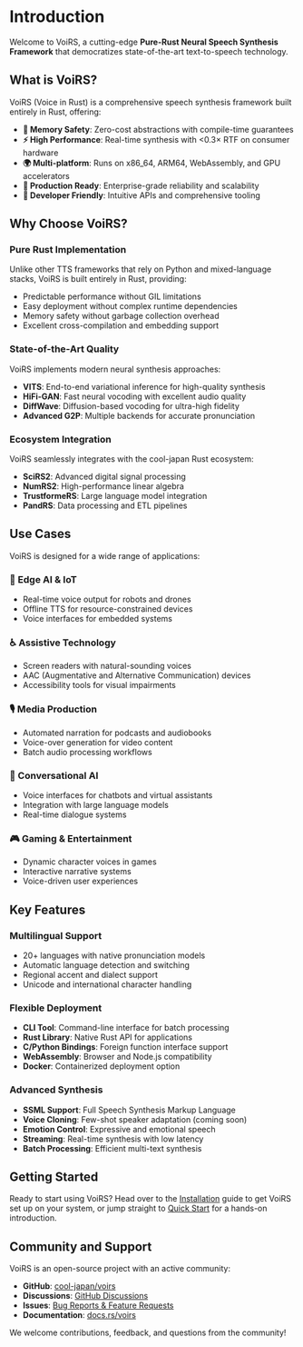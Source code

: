 # Introduction

Welcome to VoiRS, a cutting-edge **Pure-Rust Neural Speech Synthesis Framework** that democratizes state-of-the-art text-to-speech technology.

## What is VoiRS?

VoiRS (Voice in Rust) is a comprehensive speech synthesis framework built entirely in Rust, offering:

- **🦀 Memory Safety**: Zero-cost abstractions with compile-time guarantees
- **⚡ High Performance**: Real-time synthesis with <0.3× RTF on consumer hardware  
- **🌍 Multi-platform**: Runs on x86_64, ARM64, WebAssembly, and GPU accelerators
- **🎯 Production Ready**: Enterprise-grade reliability and scalability
- **🔧 Developer Friendly**: Intuitive APIs and comprehensive tooling

## Why Choose VoiRS?

### Pure Rust Implementation
Unlike other TTS frameworks that rely on Python and mixed-language stacks, VoiRS is built entirely in Rust, providing:
- Predictable performance without GIL limitations
- Easy deployment without complex runtime dependencies
- Memory safety without garbage collection overhead
- Excellent cross-compilation and embedding support

### State-of-the-Art Quality
VoiRS implements modern neural synthesis approaches:
- **VITS**: End-to-end variational inference for high-quality synthesis
- **HiFi-GAN**: Fast neural vocoding with excellent audio quality
- **DiffWave**: Diffusion-based vocoding for ultra-high fidelity
- **Advanced G2P**: Multiple backends for accurate pronunciation

### Ecosystem Integration
VoiRS seamlessly integrates with the cool-japan Rust ecosystem:
- **SciRS2**: Advanced digital signal processing
- **NumRS2**: High-performance linear algebra
- **TrustformeRS**: Large language model integration
- **PandRS**: Data processing and ETL pipelines

## Use Cases

VoiRS is designed for a wide range of applications:

### 🤖 Edge AI & IoT
- Real-time voice output for robots and drones
- Offline TTS for resource-constrained devices
- Voice interfaces for embedded systems

### ♿ Assistive Technology
- Screen readers with natural-sounding voices
- AAC (Augmentative and Alternative Communication) devices
- Accessibility tools for visual impairments

### 🎙️ Media Production
- Automated narration for podcasts and audiobooks
- Voice-over generation for video content
- Batch audio processing workflows

### 💬 Conversational AI
- Voice interfaces for chatbots and virtual assistants
- Integration with large language models
- Real-time dialogue systems

### 🎮 Gaming & Entertainment
- Dynamic character voices in games
- Interactive narrative systems
- Voice-driven user experiences

## Key Features

### Multilingual Support
- 20+ languages with native pronunciation models
- Automatic language detection and switching
- Regional accent and dialect support
- Unicode and international character handling

### Flexible Deployment
- **CLI Tool**: Command-line interface for batch processing
- **Rust Library**: Native Rust API for applications
- **C/Python Bindings**: Foreign function interface support
- **WebAssembly**: Browser and Node.js compatibility
- **Docker**: Containerized deployment option

### Advanced Synthesis
- **SSML Support**: Full Speech Synthesis Markup Language
- **Voice Cloning**: Few-shot speaker adaptation (coming soon)
- **Emotion Control**: Expressive and emotional speech
- **Streaming**: Real-time synthesis with low latency
- **Batch Processing**: Efficient multi-text synthesis

## Getting Started

Ready to start using VoiRS? Head over to the [Installation](./installation.md) guide to get VoiRS set up on your system, or jump straight to [Quick Start](./quick-start.md) for a hands-on introduction.

## Community and Support

VoiRS is an open-source project with an active community:

- **GitHub**: [cool-japan/voirs](https://github.com/cool-japan/voirs)
- **Discussions**: [GitHub Discussions](https://github.com/cool-japan/voirs/discussions)
- **Issues**: [Bug Reports & Feature Requests](https://github.com/cool-japan/voirs/issues)
- **Documentation**: [docs.rs/voirs](https://docs.rs/voirs)

We welcome contributions, feedback, and questions from the community!
